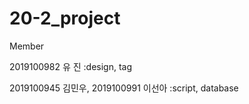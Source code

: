 # 20-2_project

Member

2019100982 유 진 :design, tag

2019100945 김민우, 2019100991 이선아 :script, database
